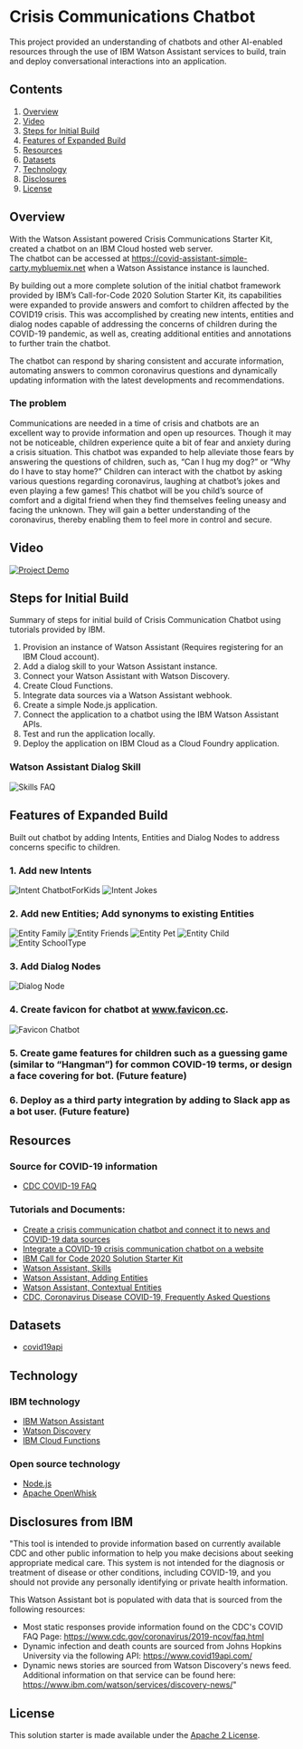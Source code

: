 # Crisis Communications Chatbot

This project provided an understanding of chatbots and other AI-enabled resources through the use of IBM Watson Assistant services to build, train and deploy conversational interactions into an application.  

## Contents

1. [Overview](#overview)
2. [Video](#video)
3. [Steps for Initial Build](#steps-for-initial-build)
4. [Features of Expanded Build](#features-of-expanded-build)
5. [Resources](#resources)
6. [Datasets](#datasets)
7. [Technology](#technology)
8. [Disclosures](#disclosures)
9. [License](#license)

## Overview
With the Watson Assistant powered Crisis Communications Starter Kit, created a chatbot on an IBM Cloud hosted web server.  
The chatbot can be accessed at https://covid-assistant-simple-carty.mybluemix.net when a Watson Assistance instance is launched.

By building out a more complete solution of the initial chatbot framework provided by IBM’s Call-for-Code 2020 Solution Starter Kit, its capabilities were expanded to provide answers and comfort to children affected by the COVID19 crisis.  This was accomplished by creating new intents, entities and dialog nodes capable of addressing the concerns of children during the COVID-19 pandemic, as well as, creating additional entities and annotations to further train the chatbot.

The chatbot can respond by sharing consistent and accurate information, automating answers to common coronavirus questions and dynamically updating information with the latest developments and recommendations.

### The problem
Communications are needed in a time of crisis and chatbots are an excellent way to provide information and open up resources.  Though it may not be noticeable, children experience quite a bit of fear and anxiety during a crisis situation.  This chatbot was expanded to help alleviate those fears by answering the questions of children, such as, “Can I hug my dog?” or “Why do I have to stay home?” Children can interact with the chatbot by asking various questions regarding coronavirus, laughing at chatbot’s jokes and even playing a few games!  This chatbot will be you child’s source of comfort and a digital friend when they find themselves feeling uneasy and facing the unknown.  They will gain a better understanding of the coronavirus, thereby enabling them to feel more in control and secure. 


## Video

[![Project Demo](/images/demo_video-img.png)](https://vimeo.com/435363746)


## Steps for Initial Build 
Summary of steps for initial build of Crisis Communication Chatbot using tutorials provided by IBM.

1. Provision an instance of Watson Assistant (Requires registering for an IBM Cloud account).
2. Add a dialog skill to your Watson Assistant instance.
3. Connect your Watson Assistant with Watson Discovery.
4. Create Cloud Functions.
5. Integrate data sources via a Watson Assistant webhook.
6. Create a simple Node.js application.
7. Connect the application to a chatbot using the IBM Watson Assistant APIs.
8. Test and run the application locally.
9. Deploy the application on IBM Cloud as a Cloud Foundry application.


### Watson Assistant Dialog Skill
![Skills FAQ](/images/skill_cdc_covid_faq-img.png) 



## Features of Expanded Build 
Built out chatbot by adding Intents, Entities and Dialog Nodes to address concerns specific to children.


### 1. Add new Intents 
![Intent ChatbotForKids](/images/intents_chatbotforkids_chatbotimage-img.png) 
![Intent Jokes](/images/intent_jokes-img.png)  

### 2. Add new Entities; Add synonyms to existing Entities
![Entity Family](/images/entity_family-img.png) 
![Entity Friends](/images/entity_friends-img.png) 
![Entity Pet](/images/entity_pet-img.png) 
![Entity Child](/images/entity_child-img.png) 
![Entity SchoolType](/images/entity_school_type-img.png) 

### 3. Add Dialog Nodes 
![Dialog Node](/images/dialog_node_chatbotforkids-img.png)

### 4. Create favicon for chatbot at www.favicon.cc.
![Favicon Chatbot](/images/favicon_chatbot-img.ico) 

### 5. Create game features for children such as a guessing game (similar to “Hangman”) for common COVID-19 terms, or design a face covering for bot. (Future feature)  

### 6. Deploy as a third party integration by adding to Slack app as a bot user. (Future feature)



## Resources

### Source for COVID-19 information
- [CDC COVID-19 FAQ](https://www.cdc.gov/coronavirus/2019-ncov/faq.html)

### Tutorials and Documents:
- [Create a crisis communication chatbot and connect it to news and COVID-19 data sources](https://developer.ibm.com/tutorials/crisis-communication-chatbot-watson-assistant-webhook-integration-discovery-covid-data/) 
- [Integrate a COVID-19 crisis communication chatbot on a website](https://developer.ibm.com/tutorials/create-a-covid-19-chatbot-embedded-on-a-website/)
- [IBM Call for Code 2020 Solution Starter Kit](https://github.com/Call-for-Code/Solution-Starter-Kit-Communication-2020)
- [Watson Assistant, Skills](https://cloud.ibm.com/docs/assistant?topic=assistant-skills)
- [Watson Assistant, Adding Entities](https://cloud.ibm.com/docs/assistant?topic=assistant-entities#entities-annotations-overview)
- [Watson Assistant, Contextual Entities](https://youtu.be/3WjzJpLsnhQ)
- [CDC, Coronavirus Disease COVID-19, Frequently Asked Questions](https://www.cdc.gov/coronavirus/2019-ncov/faq.html)



## Datasets

- [covid19api](https://covid19api.com/)


## Technology

### IBM technology

- [IBM Watson Assistant](https://www.ibm.com/cloud/watson-assistant/)
- [Watson Discovery](https://www.ibm.com/cloud/watson-discovery)
- [IBM Cloud Functions](https://cloud.ibm.com/functions/)

### Open source technology

- [Node.js](https://nodejs.org/en/)
- [Apache OpenWhisk](https://openwhisk.apache.org/)


## Disclosures from IBM

"This tool is intended to provide information based on currently available CDC and other public information to help you make decisions about seeking appropriate medical care. This system is not intended for the diagnosis or treatment of disease or other conditions, including COVID-19, and you should not provide any personally identifying or private health information.

This Watson Assistant bot is populated with data that is sourced from the following resources:

- Most static responses provide information found on the CDC's COVID FAQ Page: https://www.cdc.gov/coronavirus/2019-ncov/faq.html
- Dynamic infection and death counts are sourced from Johns Hopkins University via the following API: https://www.covid19api.com/
- Dynamic news stories are sourced from Watson Discovery's news feed. Additional information on that service can be found here: https://www.ibm.com/watson/services/discovery-news/"


## License

This solution starter is made available under the [Apache 2 License](LICENSE).
